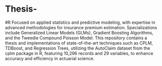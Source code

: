 # Thesis-
#R
Focused on applied statistics and predictive modeling, with expertise in advanced methodologies for insurance premium estimation. Specializations include Generalized Linear Models (GLMs), Gradient Boosting Algorithms, and the Tweedie Compound Poisson Model. This repository contains a thesis and implementations of state-of-the-art techniques such as CPLM, TDBoost, and Regression Trees, utilizing the AutoClaim dataset from the cplm package in R, featuring 10,296 records and 29 variables, to enhance accuracy and efficiency in actuarial science.
